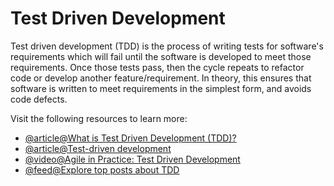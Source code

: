 # Test Driven Development

Test driven development (TDD) is the process of writing tests for software's requirements which will fail until the software is developed to meet those requirements. Once those tests pass, then the cycle repeats to refactor code or develop another feature/requirement. In theory, this ensures that software is written to meet requirements in the simplest form, and avoids code defects.

Visit the following resources to learn more:

- [@article@What is Test Driven Development (TDD)?](https://www.guru99.com/test-driven-development.html)
- [@article@Test-driven development](https://www.ibm.com/garage/method/practices/code/practice_test_driven_development/)
- [@video@Agile in Practice: Test Driven Development](https://youtu.be/uGaNkTahrIw)
- [@feed@Explore top posts about TDD](https://app.daily.dev/tags/tdd?ref=roadmapsh)
